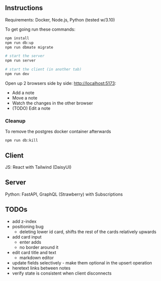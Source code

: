 ## Instructions

Requirements: Docker, Node.js, Python (tested w/3.10)

To get going run these commands:

```sh
npm install
npm run db:up
npm run dbmate migrate

# start the server
npm run server

# start the client (in another tab)
npm run dev
```

Open up 2 browsers side by side: [http://localhost:5173](http://localhost:5173):

 * Add a note
 * Move a note
 * Watch the changes in the other browser
 * (TODO) Edit a note

### Cleanup
To remove the postgres docker container afterwards
```
npm run db:kill
```

## Client

JS: React with Tailwind (DaisyUI)

## Server

Python: FastAPI, GraphQL (Strawberry) with Subscriptions

## TODOs
- add z-index
- positioning bug
  - deleting lower id card, shifts the rest of the cards relatively upwards
- add card input
  - enter adds
  - no border around it
- edit card title and text
  - markdown editor
- update fields selectively - make them optional in the upsert operation
- heretext links between notes
- verify state is consistent when client disconnects